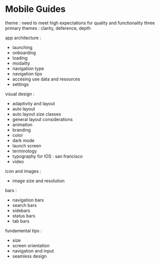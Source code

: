 # Mobile Guides

theme : need to meet high expectations for quality and functionality
three primary themes : clarity, deference, depth

app architecture :
- launching
- onboarding
- loading
- modality
- navigation type
- navigation tips
- accesing use data and resources
- settings

visual design :
- adaptivity and layout
- auto layout
- auto layout size classes
- general layout considerations
- animation
- branding
- color
- dark mode
- launch screen
- terminology
- typography for IOS : san francisco
- video

icon and images :
- image size and resolution

bars :
- navigation bars
- search bars
- sidebars
- status bars
- tab bars

fundamental tips :
- size
- screen orientation
- navigation and input
- seamless design
